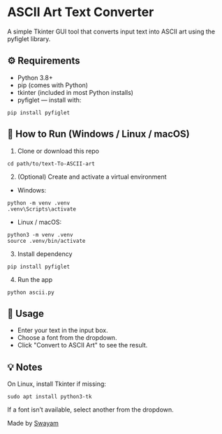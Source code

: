# ASCII Art Text Converter

A simple Tkinter GUI tool that converts input text into ASCII art using the pyfiglet library.

## ⚙️ Requirements

- Python 3.8+
- pip (comes with Python)
- tkinter (included in most Python installs)
- pyfiglet — install with:

```
pip install pyfiglet
```

## 🚀 How to Run (Windows / Linux / macOS)

1. Clone or download this repo

```
cd path/to/text-To-ASCII-art
```

2. (Optional) Create and activate a virtual environment

- Windows:

```
python -m venv .venv
.venv\Scripts\activate
```

- Linux / macOS:

```
python3 -m venv .venv
source .venv/bin/activate
```

3. Install dependency

```
pip install pyfiglet
```

4. Run the app

```
python ascii.py
```

## 🧠 Usage

- Enter your text in the input box.
- Choose a font from the dropdown.
- Click "Convert to ASCII Art" to see the result.

## 💡 Notes

On Linux, install Tkinter if missing:

```
sudo apt install python3-tk
```

If a font isn’t available, select another from the dropdown.

Made by [Swayam](https://github.com/Swayam42)
